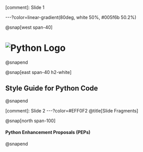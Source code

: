 [comment]: Slide 1

---?color=linear-gradient(80deg, white 50%, #005f6b 50.2%)

@snap[west span-40]
# ![Python Logo](https://upload.wikimedia.org/wikipedia/commons/thumb/0/0a/Python.svg/768px-Python.svg.png)
@snapend

@snap[east span-40 h2-white]
## Style Guide for Python Code
@snapend

[comment]: Slide 2
---?color=#EFF0F2
@title[Slide Fragments]

@snap[north span-100]
#### Python Enhancement Proposals (PEPs)
@snapend
